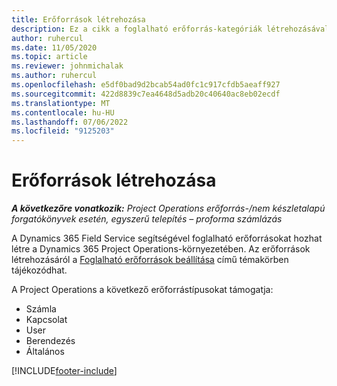 ```yaml
---
title: Erőforrások létrehozása
description: Ez a cikk a foglalható erőforrás-kategóriák létrehozásával kapcsolatos információkra mutató hivatkozást tartalmaz.
author: ruhercul
ms.date: 11/05/2020
ms.topic: article
ms.reviewer: johnmichalak
ms.author: ruhercul
ms.openlocfilehash: e5df0bad9d2bcab54ad0fc1c917cfdb5aeaff927
ms.sourcegitcommit: 422d8839c7ea4648d5adb20c40640ac8eb02ecdf
ms.translationtype: MT
ms.contentlocale: hu-HU
ms.lasthandoff: 07/06/2022
ms.locfileid: "9125203"
---
```

# <a name="create-resources"></a>Erőforrások létrehozása

_**A következőre vonatkozik:** Project Operations erőforrás-/nem készletalapú forgatókönyvek esetén, egyszerű telepítés – proforma számlázás_

A Dynamics 365 Field Service segítségével foglalható erőforrásokat hozhat létre a Dynamics 365 Project Operations-környezetében. Az erőforrások létrehozásáról a [Foglalható erőforrások beállítása](/dynamics365/field-service/set-up-bookable-resources) című témakörben tájékozódhat.

A Project Operations a következő erőforrástípusokat támogatja:
- Számla
- Kapcsolat
- User
- Berendezés
- Általános


[!INCLUDE[footer-include](../includes/footer-banner.md)]
